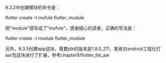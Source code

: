 9.3.2中创建模块的命令是：

flutter create -t mofule flutter_module

把"module"错写成了"mofule"，感谢细心的读者，正确的写法是：

flutter create -t module flutter_module

另外，9.3.5创建app这块，需要jdk的版本是1.8.0_211，笔者对android工程化打aar包这块进行了扩展，参考chapter9/flutter_fat_aar